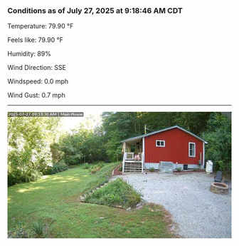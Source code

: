 ### Conditions as of July 27, 2025 at 9:18:46 AM CDT 

Temperature: 79.90 &deg;F

Feels like: 79.90 &deg;F

Humidity: 89%

Wind Direction: SSE

Windspeed: 0.0 mph

Wind Gust: 0.7 mph

---

<img src="./images/latest.jpeg"/>

